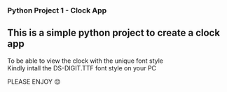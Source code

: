 ### Python Project 1 - Clock App

## This is a simple python project to create a clock app<br/>

To be able to view the clock with the unique font style<br/>
Kindly intall the DS-DIGIT.TTF font style on your PC <br/>

PLEASE ENJOY 😊